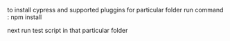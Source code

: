 to install cypress and supported pluggins for particular folder run command : npm install 

next run test script in that particular folder
